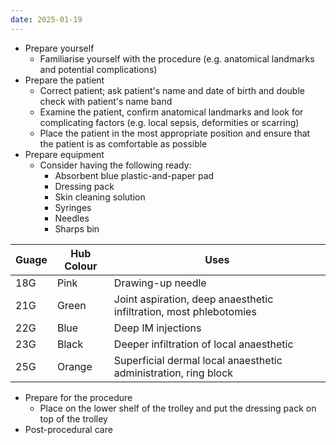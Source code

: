```yaml
---
date: 2025-01-19
---
```

- Prepare yourself
	- Familiarise yourself with the procedure (e.g. anatomical landmarks and potential complications)
- Prepare the patient
	- Correct patient; ask patient's name and date of birth and double check with patient's name band
	- Examine the patient, confirm anatomical landmarks and look for complicating factors (e.g. local sepsis, deformities or scarring)
	- Place the patient in the most appropriate position and ensure that the patient is as comfortable as possible
- Prepare equipment
	- Consider having the following ready:
		- Absorbent blue plastic-and-paper pad
		- Dressing pack
		- Skin cleaning solution
		- Syringes
		- Needles
		- Sharps bin

| Guage | Hub Colour | Uses                                                               |
| ----- | ---------- | ------------------------------------------------------------------ |
| 18G   | Pink       | Drawing-up needle                                                  |
| 21G   | Green      | Joint aspiration, deep anaesthetic infiltration, most phlebotomies |
| 22G   | Blue       | Deep IM injections                                                 |
| 23G   | Black      | Deeper infiltration of local anaesthetic                           |
| 25G   | Orange     | Superficial dermal local anaesthetic administration, ring block    |

- Prepare for the procedure
	- Place on the lower shelf of the trolley and put the dressing pack on top of the trolley
- Post-procedural care